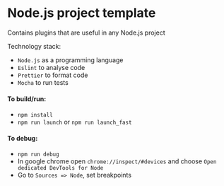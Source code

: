 # Node.js project template
Contains plugins that are useful in any Node.js project

Technology stack: 
* `Node.js` as a programming language
* `Eslint` to analyse code
* `Prettier` to format code
* `Mocha` to run tests

#### To build/run:
* `npm install`
* `npm run launch` or `npm run launch_fast`

#### To debug:
* `npm run debug`
* In google chrome open `chrome://inspect/#devices` and choose `Open dedicated DevTools for Node`
* Go to `Sources => Node`, set breakpoints
